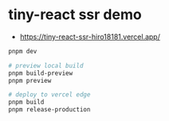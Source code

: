 # tiny-react ssr demo

- https://tiny-react-ssr-hiro18181.vercel.app/

```sh
pnpm dev

# preview local build
pnpm build-preview
pnpm preview

# deploy to vercel edge
pnpm build
pnpm release-production
```
